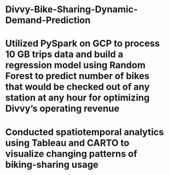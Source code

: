 # Divvy-Bike-Sharing-Dynamic-Demand-Prediction
# Utilized PySpark on GCP to process 10 GB trips data and build a regression model using Random Forest to predict number of bikes that would be checked out of any station at any hour for optimizing Divvy’s operating revenue
# Conducted spatiotemporal analytics using Tableau and CARTO to visualize changing patterns of biking-sharing usage
